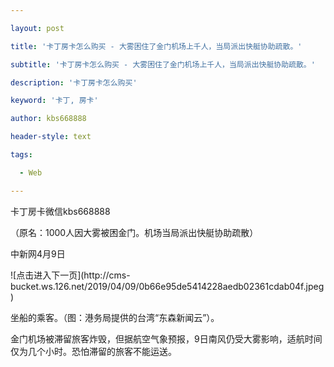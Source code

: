 ---
layout: post
title: '卡丁房卡怎么购买 - 大雾困住了金门机场上千人，当局派出快艇协助疏散。'
subtitle: '卡丁房卡怎么购买 - 大雾困住了金门机场上千人，当局派出快艇协助疏散。'
description: '卡丁房卡怎么购买'
keyword: '卡丁, 房卡'
author: kbs668888
header-style: text
tags:
  - Web
---
卡丁房卡微信kbs668888

（原名：1000人因大雾被困金门。机场当局派出快艇协助疏散）

中新网4月9日

![点击进入下一页](http://cms-
bucket.ws.126.net/2019/04/09/0b66e95de5414228aedb02361cdab04f.jpeg)

坐船的乘客。（图：港务局提供的台湾“东森新闻云”）。

金门机场被滞留旅客炸毁，但据航空气象预报，9日南风仍受大雾影响，适航时间仅为几个小时。恐怕滞留的旅客不能运送。


